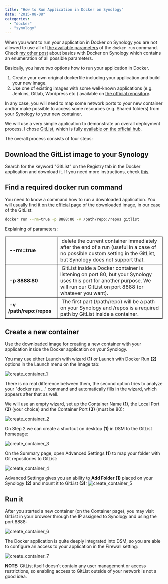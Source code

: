 ```yaml
---
title: "How to Run Application in Docker on Synology"
date: "2015-08-08"
categories: 
  - "docker"
  - "synology"
---
```


When you want to run your application in Docker on Synology you are not allowed to use all of [the available parameters](https://docs.docker.com/reference/run/) of the `docker run` command. Check [my other post](http://blog.pavelsklenar.com/how-to-install-and-use-docker-on-synology/) about basics with Docker on Synology which contains an enumeration of all possible parameters.

Basically, you have two options how to run your application in Docker.

1. Create your own original dockerfile including your application and build your new image.
2. Use one of existing images with some well-known applications (e.g. Jenkins, Gitlab, Wordpress etc.) available on [the official repository](https://registry.hub.docker.com/).

In any case, you will need to map some network ports to your new container and/or make possible to access some resources (e.g. Shared folders) from your Synology to your new container.

We will use a very simple application to demonstrate an overall deployment process. I chose [GitList](http://gitlist.org/), which is fully [available on the official hub](https://github.com/davibe/gitlist-docker).

The overall process consists of four steps:

## Download the GitList image to your Synology

Search for the keyword "GitList" on the Registry tab in the Docker application and download it. If you need more instructions, check [this](http://blog.pavelsklenar.com/how-to-install-and-use-docker-on-synology/).

## Find a required docker run command

You need to know a command how to run a downloaded application. You will usually find it [on the official page](https://github.com/davibe/gitlist-docker) of the downloaded image, in our case of the GitList:

```bash
docker run --rm=true -p 8888:80 -v /path/repo:/repos gitlist
```

Explaining of parameters:

<table class="aligncenter" border="1"><tbody><tr><td style="width: 150px;">&nbsp;<strong>--rm=true</strong></td><td>&nbsp;delete the current container immediately after the end of a run (useful in a case of no possible custom setting in the GitList, but Synology does not support that.</td></tr><tr><td style="width: 150px;">&nbsp;<strong>-p 8888:80</strong></td><td>&nbsp;GitList inside a Docker container is listening on port 80, but your Synology uses this port for another purpose. We will run our GitList on port 8888 (or whatever you want).</td></tr><tr><td style="width: 150px;"><strong>&nbsp;-v /path/repo:/repos</strong></td><td>&nbsp;The first part (/path/repo) will be a path on your Synology and /repos is a required path by GitList inside a container.</td></tr></tbody></table>

## Create a new container

Use the downloaded image for creating a new container with your application inside the Docker application on your Synology.

You may use either Launch with wizard **(1)** or Launch with Docker Run **(2)** options in the Launch menu on the Image tab:

![create_container_1](images/create_container_1.png "Creating containe - step 1")

There is no real difference between them, the second option tries to analyze your "docker run ..." command and automatically fills in the wizard, which appears after that as well.

We will use an empty wizard, set up the Container Name **(1)**, the Local Port **(2)** (your choice) and the Container Port **(3)** (must be 80):

![create_container_2](images/create_container_2.png "Creating container - step 2")

On Step 2 we can create a shortcut on desktop **(1)** in DSM to the GitList homepage:

![create_container_3](images/create_container_3.png "Creating container - step 3")

On the Summary page, open Advanced Settings **(1)** to map your folder with Git repositories to GitList:

![create_container_4](images/create_container_4.png "Creating container - step 4")

Advanced Settings gives you an ability to **Add Folder (1)** placed on your Synology **(2)** and mount it to GitList **(3):** 
![create_container_5](images/create_container_5.png "Creating container - step 5")

## Run it

After you started a new container (on the Container page), you may visit GitList in your browser through the IP assigned to Synology and using the port 8888:

![create_container_6](images/create_container_6.png "Creating container - step 6")

The Docker application is quite deeply integrated into DSM, so you are able to configure an access to your application in the Firewall setting:

![create_container_7](images/create_container_7.png "Creating container - step 7")

**NOTE:** GitList itself doesn't contain any user management or access restrictions, so enabling access to GitList outside of your network is not a good idea.
